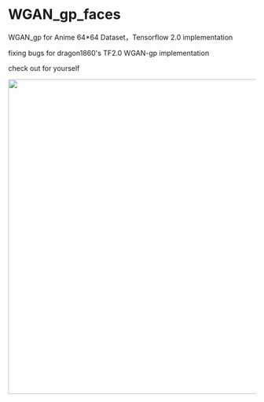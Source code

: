 # WGAN_gp_faces
WGAN_gp for Anime 64*64 Dataset，Tensorflow 2.0 implementation

fixing bugs for dragon1860's TF2.0 WGAN-gp implementation

check out for yourself

<div align=center><img width="640" height="640" src="https://github.com/donlv1997/WGAN_gp_faces/raw/master/faces/test.gif"/></div>

